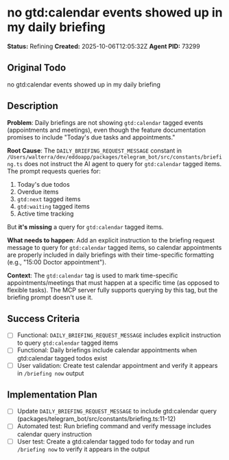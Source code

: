 # no gtd:calendar events showed up in my daily briefing

**Status:** Refining
**Created:** 2025-10-06T12:05:32Z
**Agent PID:** 73299

## Original Todo

no gtd:calendar events showed up in my daily briefing

## Description

**Problem**: Daily briefings are not showing `gtd:calendar` tagged events (appointments and meetings), even though the feature documentation promises to include "Today's due tasks and appointments."

**Root Cause**: The `DAILY_BRIEFING_REQUEST_MESSAGE` constant in `/Users/walterra/dev/eddoapp/packages/telegram_bot/src/constants/briefing.ts` does not instruct the AI agent to query for `gtd:calendar` tagged items. The prompt requests queries for:

1. Today's due todos
2. Overdue items
3. `gtd:next` tagged items
4. `gtd:waiting` tagged items
5. Active time tracking

But **it's missing** a query for `gtd:calendar` tagged items.

**What needs to happen**: Add an explicit instruction to the briefing request message to query for `gtd:calendar` tagged items, so calendar appointments are properly included in daily briefings with their time-specific formatting (e.g., "15:00 Doctor appointment").

**Context**: The `gtd:calendar` tag is used to mark time-specific appointments/meetings that must happen at a specific time (as opposed to flexible tasks). The MCP server fully supports querying by this tag, but the briefing prompt doesn't use it.

## Success Criteria

- [ ] Functional: `DAILY_BRIEFING_REQUEST_MESSAGE` includes explicit instruction to query `gtd:calendar` tagged items
- [ ] Functional: Daily briefings include calendar appointments when gtd:calendar tagged todos exist
- [ ] User validation: Create test calendar appointment and verify it appears in `/briefing now` output

## Implementation Plan

- [ ] Update `DAILY_BRIEFING_REQUEST_MESSAGE` to include gtd:calendar query (packages/telegram_bot/src/constants/briefing.ts:11-12)
- [ ] Automated test: Run briefing command and verify message includes calendar query instruction
- [ ] User test: Create a gtd:calendar tagged todo for today and run `/briefing now` to verify it appears in the output
